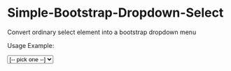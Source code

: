 Simple-Bootstrap-Dropdown-Select
================================

Convert ordinary select element into a bootstrap dropdown menu

Usage Example:

<form id="frm-test" onsubmit="return false;">
    <select name="mySelect" class="form-control dropdown-select" data-style="btn-warning">
        <option value="">[-- pick one --]</option>
        <option value="1">One</option>
        <option value="2">Two</option>
        <option value="3">Three</option>
    </select>
</form>